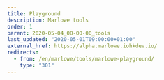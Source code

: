```yaml
---
title: Playground
description: Marlowe tools
order: 1
parent: 2020-05-04_08-00-00_tools
last_updated: "2020-05-01T09:00:00+01:00"
external_href: https://alpha.marlowe.iohkdev.io/
redirects:
  - from: /en/marlowe/tools/marlowe-playground/
    type: "301"
---
```

